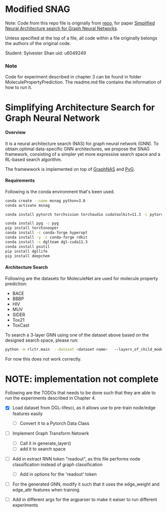# Modified SNAG

Note: Code from this repo file is originally from [repo](https://github.com/AutoML-Research/SNAG), for paper [Simplified Neural Architecture search for Graph Neural Networks](https://arxiv.org/pdf/2008.11652.pdf).

Unless specified at the top of a file, all code within a file originally belongs the authors of the original code.

Student: Sylvester Shan
uid: u6049249

### Note
Code for experiment described in chapter 3 can be found in folder MoleculePropertyPrediction. The readme.md file contains the information of how to run it.

# Simplifying Architecture Search for Graph Neural Network
#### Overview
It is a neural architecture search (NAS) for graph neural network (GNN).
To obtain optimal data-specific GNN architectures, we propose the SNAG framework, consisting of a simpler yet more expressive search space and a RL-based search algorithm.

The framewwork is implemented on top of [GraphNAS](https://github.com/GraphNAS/GraphNAS) and [PyG](https://github.com/rusty1s/pytorch_geometric).
    
#### Requirements
Following is the conda environment that's been used.

```bash
conda create --name msnag python=3.8
conda activate msnag

conda install pytorch torchvision torchaudio cudatoolkit=11.3 -c pytorch

conda install pyg -c pyg
pip install torchsnooper
conda install -c conda-forge hyperopt
conda install -y -c conda-forge rdkit
conda install -c dglteam dgl-cuda11.3
conda install psutil
pip install dgllife
pip install deepchem
```

#### Architecture Search
Following are the datasets for MoleculeNet are used for molecule property prediction:
* BACE
* BBBP
* HIV
* MUV
* SIDER
* Tox21
* ToxCast


To search a 3-layer GNN using one of the dataset above based on the designed search space, please run:

```bash
python -m rlctr.main  --dataset <dataset name>   --layers_of_child_model 3  
```
For now this does not work correctly.

# NOTE: implementation not complete
Following are the TODOs that needs to be done such that they are able to run the experiments described in Chapter 4.

- [x] Load dataset from DGL-lifesci, as it allows use to pre-train node/edge features easily
  - [ ] Convert it to a Pytorch Data Class
- [ ] Implement Graph Transform Netowrk
  - [ ] Call it in generate_layer()
  - [ ] add it to search space
- [ ] Add in extract RNN token "readout", as this file performs node classification instead of graph classification
  - [ ] Add in options for the 'readout' token 
- [ ] For the generated GNN, modify it such that it uses the edge_weight and edge_attr features when training.
- [ ] Add in different args for the argparser to make it eaiser to run different experiments




